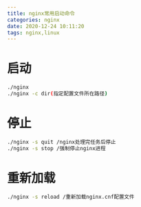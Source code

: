 ```yaml
---
title: nginx常用启动命令
categories: nginx
date: 2020-12-24 10:11:20
tags: nginx,linux
---
```

<!-- toc -->

# 启动
```bash
./nginx 
./nginx -c dir(指定配置文件所在路径)
```

# 停止
```bash
./nginx -s quit /nginx处理完任务后停止
./nginx -s stop /强制停止nginx进程

```

# 重新加载
```bash
./nginx -s reload /重新加载nginx.cnf配置文件
```
